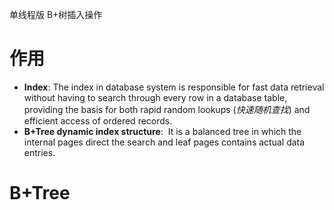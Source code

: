 单线程版 B+树插入操作

# 作用
- **Index**: The index in database system is responsible for fast data retrieval without having to search through every row in a database table, providing the basis for both rapid random lookups (*快速随机查找*) and efficient access of ordered records.
- **B+Tree dynamic index structure**:  It is a balanced tree in which the internal pages direct the search and leaf pages contains actual data entries.
# B+Tree
